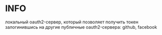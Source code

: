 # INFO

локальный oauth2-сервер, который позволяет получить токен залогинившись на другие публичные oauth2-сервера: github, facebook